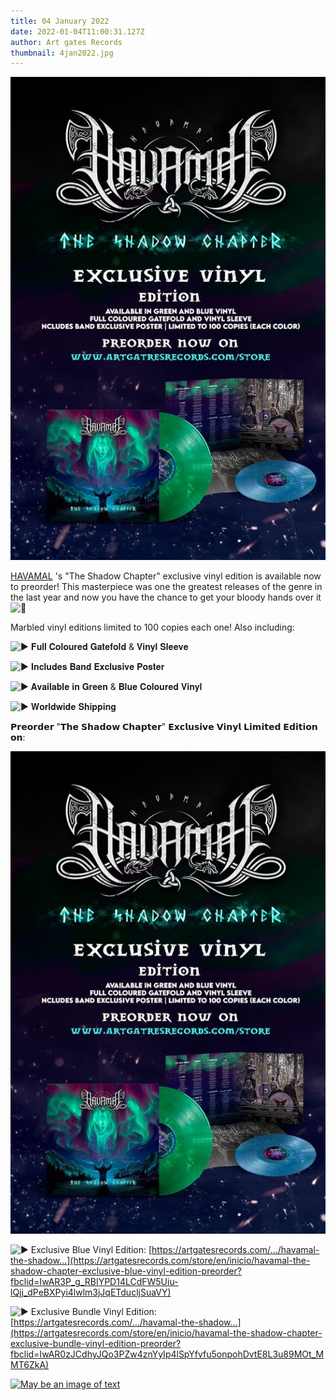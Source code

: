 ```yaml
---
title: 04 January 2022
date: 2022-01-04T11:00:31.127Z
author: Art gates Records
thumbnail: 4jan2022.jpg
---
```

![Exclusive Green Vinyl Edition](4jan2022.jpg)

[HAVAMAL](https://www.facebook.com/Havamalofficial/?__cft__[0]=AZWlNBbyv7kvw3V2CvDNY1XDgyIvUawMF9thamawua--ONv9PWiOFtFDLgeN9VjQcA5LaDJ9ZwdX7ppmPbDdk_7mj4IMPvozmsrK2JT7hHtzsUPeuHW2kpI5OdXunF312gSyY-Rov_JXDUJFV74YD3tYYR7-6iW8d_NrD4K1e3RR2g&__tn__=kK-R) 's "The Shadow Chapter" exclusive vinyl edition is available now to preorder! This masterpiece was one the greatest releases of the genre in the last year and now you have the chance to get your bloody hands over it ![🤟](https://static.xx.fbcdn.net/images/emoji.php/v9/t66/1/16/1f91f.png)

Marbled vinyl editions limited to 100 copies each one! Also including:

![▶](https://static.xx.fbcdn.net/images/emoji.php/v9/t40/1/16/25b6.png) 𝐅𝐮𝐥𝐥 𝐂𝐨𝐥𝐨𝐮𝐫𝐞𝐝 𝐆𝐚𝐭𝐞𝐟𝐨𝐥𝐝 & 𝐕𝐢𝐧𝐲𝐥 𝐒𝐥𝐞𝐞𝐯𝐞

![▶](https://static.xx.fbcdn.net/images/emoji.php/v9/t40/1/16/25b6.png) 𝐈𝐧𝐜𝐥𝐮𝐝𝐞𝐬 𝐁𝐚𝐧𝐝 𝐄𝐱𝐜𝐥𝐮𝐬𝐢𝐯𝐞 𝐏𝐨𝐬𝐭𝐞𝐫

![▶](https://static.xx.fbcdn.net/images/emoji.php/v9/t40/1/16/25b6.png) 𝐀𝐯𝐚𝐢𝐥𝐚𝐛𝐥𝐞 𝐢𝐧 𝐆𝐫𝐞𝐞𝐧 & 𝐁𝐥𝐮𝐞 𝐂𝐨𝐥𝐨𝐮𝐫𝐞𝐝 𝐕𝐢𝐧𝐲𝐥

![▶](https://static.xx.fbcdn.net/images/emoji.php/v9/t40/1/16/25b6.png) 𝐖𝐨𝐫𝐥𝐝𝐰𝐢𝐝𝐞 𝐒𝐡𝐢𝐩𝐩𝐢𝐧𝐠

𝗣𝗿𝗲𝗼𝗿𝗱𝗲𝗿 "𝗧𝗵𝗲 𝗦𝗵𝗮𝗱𝗼𝘄 𝗖𝗵𝗮𝗽𝘁𝗲𝗿" 𝗘𝘅𝗰𝗹𝘂𝘀𝗶𝘃𝗲 𝗩𝗶𝗻𝘆𝗹 𝗟𝗶𝗺𝗶𝘁𝗲𝗱 𝗘𝗱𝗶𝘁𝗶𝗼𝗻 𝗼𝗻:

![Exclusive Green Vinyl Edition](4jan2022.jpg)

![▶](https://static.xx.fbcdn.net/images/emoji.php/v9/t40/1/16/25b6.png) Exclusive Blue Vinyl Edition: [https://artgatesrecords.com/.../havamal-the-shadow...](https://artgatesrecords.com/store/en/inicio/havamal-the-shadow-chapter-exclusive-blue-vinyl-edition-preorder?fbclid=IwAR3P_g_RBIYPD14LCdFW5Uiu-lQjj_dPeBXPyi4lwlm3jJqETducljSuaVY)

![▶](https://static.xx.fbcdn.net/images/emoji.php/v9/t40/1/16/25b6.png) Exclusive Bundle Vinyl Edition: [https://artgatesrecords.com/.../havamal-the-shadow...](https://artgatesrecords.com/store/en/inicio/havamal-the-shadow-chapter-exclusive-bundle-vinyl-edition-preorder?fbclid=IwAR0zJCdhyJQo3PZw4znYyIp4lSpYfvfu5onpohDvtE8L3u89MOt_MMT6ZkA)

[![May be an image of text](https://scontent.fpit1-1.fna.fbcdn.net/v/t39.30808-6/p526x296/271242876_344523234344895_6452544509916895071_n.jpg?_nc_cat=101&ccb=1-5&_nc_sid=730e14&_nc_ohc=AdSwlpLdBSYAX8dYR-D&_nc_oc=AQkQ0afyRbiyEB1SFm3qPtg4cd2soap6TR0q6K53cZOLKfC7qYlc04M9AwQ3NQ3py8w&_nc_ht=scontent.fpit1-1.fna&oh=00_AT_iv7ypwplyeQf-EgJUrYHio7oIDcfG5EVY-IRmhZx-4A&oe=61DB6653)](https://www.facebook.com/photo/?fbid=344523241011561&set=a.163914462405774&__cft__[0]=AZWlNBbyv7kvw3V2CvDNY1XDgyIvUawMF9thamawua--ONv9PWiOFtFDLgeN9VjQcA5LaDJ9ZwdX7ppmPbDdk_7mj4IMPvozmsrK2JT7hHtzsUPeuHW2kpI5OdXunF312gSyY-Rov_JXDUJFV74YD3tYYR7-6iW8d_NrD4K1e3RR2g&__tn__=EH-R)